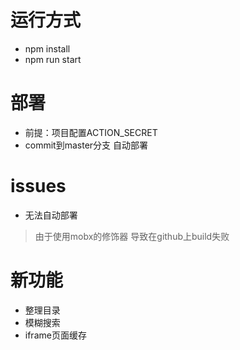 # 运行方式

- npm install
- npm run start

# 部署

- 前提：项目配置ACTION_SECRET
- commit到master分支 自动部署

# issues
- 无法自动部署
> 由于使用mobx的修饰器 导致在github上build失败


# 新功能
- 整理目录
- 模糊搜索
- iframe页面缓存